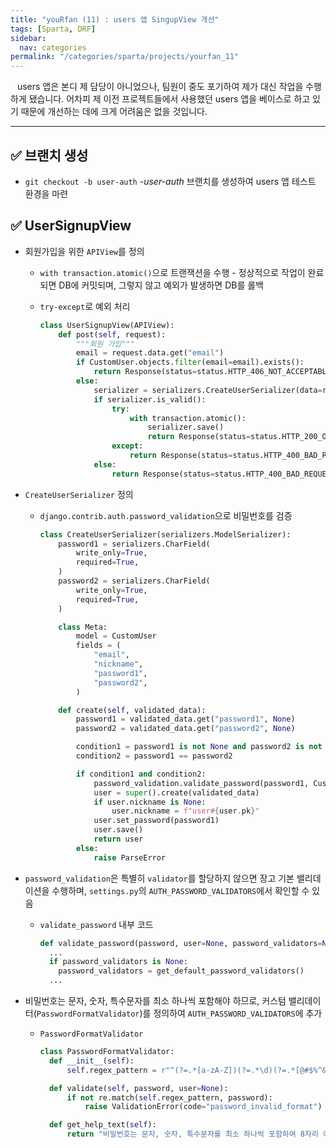 ```yaml
---
title: "youRfan (11) : users 앱 SingupView 개선"
tags: [Sparta, DRF]
sidebar:
  nav: categories
permalink: "/categories/sparta/projects/yourfan_11"
---
```


<div class="article__content" markdown="1">

&ensp; users 앱은 본디 제 담당이 아니었으나, 팀원이 중도 포기하여 제가 대신 작업을 수행하게 됐습니다. 어차피 제 이전 프로젝트들에서 사용했던 users 앱을 베이스로 하고 있기 때문에 개선하는 데에 크게 어려움은 없을 것입니다.

---

## ✅ 브랜치 생성

- `git checkout -b user-auth` -_user-auth_ 브랜치를 생성하여 users 앱 테스트 환경을 마련

## ✅ UserSignupView

- 회원가입을 위한 `APIView`를 정의

  - `with transaction.atomic()`으로 트랜잭션을 수행 - 정상적으로 작업이 완료되면 DB에 커밋되며, 그렇지 않고 예외가 발생하면 DB를 롤백

  - `try-except`로 예외 처리

    ```python
    class UserSignupView(APIView):
        def post(self, request):
            """회원 가입"""
            email = request.data.get("email")
            if CustomUser.objects.filter(email=email).exists():
                return Response(status=status.HTTP_406_NOT_ACCEPTABLE)
            else:
                serializer = serializers.CreateUserSerializer(data=request.data)
                if serializer.is_valid():
                    try:
                        with transaction.atomic():
                            serializer.save()
                            return Response(status=status.HTTP_200_OK)
                    except:
                        return Response(status=status.HTTP_400_BAD_REQUEST)
                else:
                    return Response(status=status.HTTP_400_BAD_REQUEST)
    ```

- `CreateUserSerializer` 정의

  - `django.contrib.auth.password_validation`으로 비밀번호를 검증

    ```python
    class CreateUserSerializer(serializers.ModelSerializer):
        password1 = serializers.CharField(
            write_only=True,
            required=True,
        )
        password2 = serializers.CharField(
            write_only=True,
            required=True,
        )

        class Meta:
            model = CustomUser
            fields = (
                "email",
                "nickname",
                "password1",
                "password2",
            )

        def create(self, validated_data):
            password1 = validated_data.get("password1", None)
            password2 = validated_data.get("password2", None)

            condition1 = password1 is not None and password2 is not None
            condition2 = password1 == password2

            if condition1 and condition2:
                password_validation.validate_password(password1, CustomUser)
                user = super().create(validated_data)
                if user.nickname is None:
                    user.nickname = f"user#{user.pk}"
                user.set_password(password1)
                user.save()
                return user
            else:
                raise ParseError
    ```

- `password_validation`은 특별히 `validator`를 할당하지 않으면 장고 기본 밸리데이션을 수행하며, `settings.py`의 `AUTH_PASSWORD_VALIDATORS`에서 확인할 수 있음
  - `validate_password` 내부 코드
    ```python
    def validate_password(password, user=None, password_validators=None):
      ...
      if password_validators is None:
        password_validators = get_default_password_validators()
      ...
    ```
- 비밀번호는 문자, 숫자, 특수문자를 최소 하나씩 포함해야 하므로, 커스텀 밸리데이터(`PasswordFormatValidator`)를 정의하여 `AUTH_PASSWORD_VALIDATORS`에 추가

  - `PasswordFormatValidator`

    ```python
    class PasswordFormatValidator:
      def __init__(self):
          self.regex_pattern = r"^(?=.*[a-zA-Z])(?=.*\d)(?=.*[@#$%^&+=]).+$"

      def validate(self, password, user=None):
          if not re.match(self.regex_pattern, password):
              raise ValidationError(code="password_invalid_format")

      def get_help_text(self):
          return "비밀번호는 문자, 숫자, 특수문자를 최소 하나씩 포함하여 8자리 이상 입력해야 합니다."
    ```

</div>
